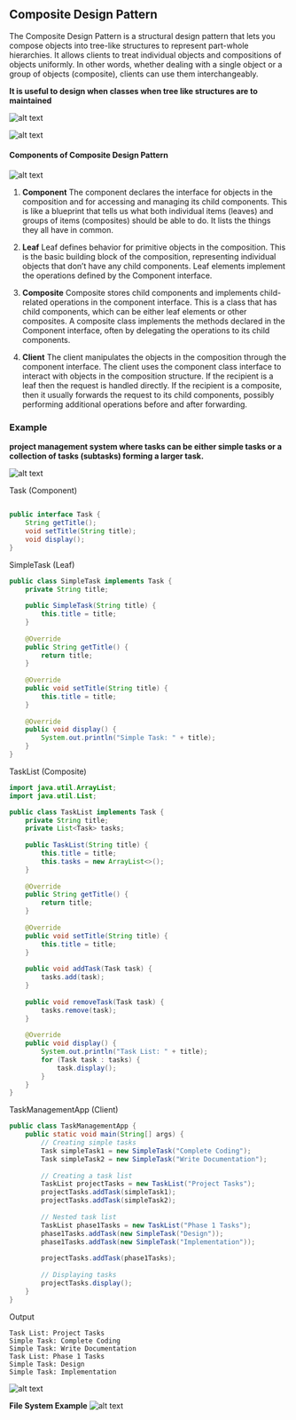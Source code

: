 ## Composite Design Pattern

The Composite Design Pattern is a structural design pattern that lets you compose objects into tree-like structures to represent part-whole hierarchies. It allows clients to treat individual objects and compositions of objects uniformly. In other words, whether dealing with a single object or a group of objects (composite), clients can use them interchangeably.

**It is useful to design when classes when tree like structures are to maintained**

![alt text](composite-1.png)

![alt text](<composite-5.png>)


#### Components of Composite Design Pattern
![alt text](composite-2.png)
1. **Component** The component declares the interface for objects in the composition and for accessing and managing its child components. This is like a blueprint that tells us what both individual items (leaves) and groups of items (composites) should be able to do. It lists the things they all have in common.

2. **Leaf** Leaf defines behavior for primitive objects in the composition. This is the basic building block of the composition, representing individual objects that don’t have any child components. Leaf elements implement the operations defined by the Component interface.

3. **Composite** Composite stores child components and implements child-related operations in the component interface. This is a class that has child components, which can be either leaf elements or other composites. A composite class implements the methods declared in the Component interface, often by delegating the operations to its child components.

4. **Client** The client manipulates the objects in the composition through the component interface. The client uses the component class interface to interact with objects in the composition structure. If the recipient is a leaf then the request is handled directly. If the recipient is a composite, then it usually forwards the request to its child components, possibly performing additional operations before and after forwarding.

### Example
**project management system where tasks can be either simple tasks or a collection of tasks (subtasks) forming a larger task.**

![alt text](composite-3.png)

Task (Component)
```java

public interface Task {
	String getTitle();
	void setTitle(String title);
	void display();
}
```
SimpleTask (Leaf)
```java
public class SimpleTask implements Task {
    private String title;
 
    public SimpleTask(String title) {
        this.title = title;
    }
 
    @Override
    public String getTitle() {
        return title;
    }
 
    @Override
    public void setTitle(String title) {
        this.title = title;
    }
 
    @Override
    public void display() {
        System.out.println("Simple Task: " + title);
    }
}
```
TaskList (Composite)
```java
import java.util.ArrayList;
import java.util.List;

public class TaskList implements Task {
    private String title;
    private List<Task> tasks;
 
    public TaskList(String title) {
        this.title = title;
        this.tasks = new ArrayList<>();
    }
 
    @Override
    public String getTitle() {
        return title;
    }
 
    @Override
    public void setTitle(String title) {
        this.title = title;
    }
 
    public void addTask(Task task) {
        tasks.add(task);
    }
 
    public void removeTask(Task task) {
        tasks.remove(task);
    }
 
    @Override
    public void display() {
        System.out.println("Task List: " + title);
        for (Task task : tasks) {
            task.display();
        }
    }
}
```

TaskManagementApp (Client)
```java
public class TaskManagementApp {
    public static void main(String[] args) {
        // Creating simple tasks
        Task simpleTask1 = new SimpleTask("Complete Coding");
        Task simpleTask2 = new SimpleTask("Write Documentation");
 
        // Creating a task list
        TaskList projectTasks = new TaskList("Project Tasks");
        projectTasks.addTask(simpleTask1);
        projectTasks.addTask(simpleTask2);
 
        // Nested task list
        TaskList phase1Tasks = new TaskList("Phase 1 Tasks");
        phase1Tasks.addTask(new SimpleTask("Design"));
        phase1Tasks.addTask(new SimpleTask("Implementation"));
 
        projectTasks.addTask(phase1Tasks);
 
        // Displaying tasks
        projectTasks.display();
    }
}

```

Output
```
Task List: Project Tasks
Simple Task: Complete Coding
Simple Task: Write Documentation
Task List: Phase 1 Tasks
Simple Task: Design
Simple Task: Implementation
```

![alt text](<composite-4.png>)

**File System Example**
![alt text](<composite-6.png>)

